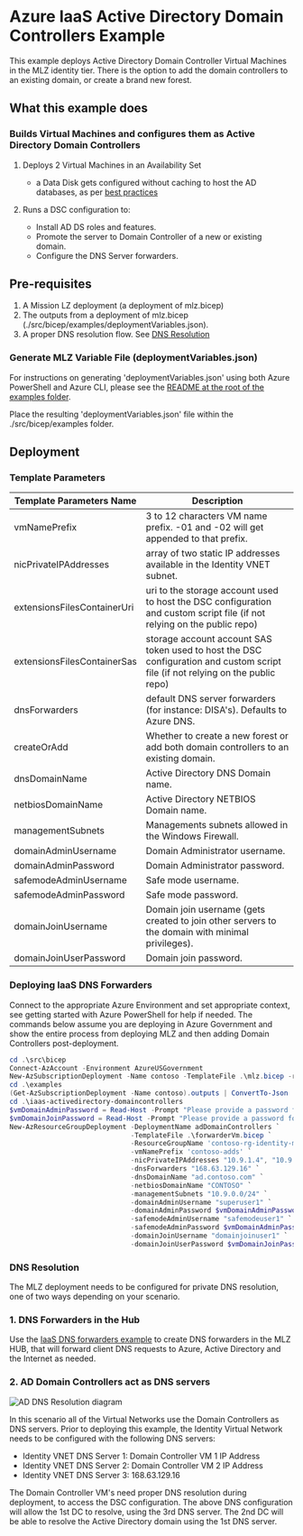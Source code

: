 # Azure IaaS Active Directory Domain Controllers Example

This example deploys Active Directory Domain Controller Virtual Machines in the MLZ identity tier. There is the option to add the domain controllers to an existing domain, or create a brand new forest.

## What this example does

### Builds Virtual Machines and configures them as Active Directory Domain Controllers

1. Deploys 2 Virtual Machines in an Availability Set
    - a Data Disk gets configured without caching to host the AD databases, as per [best practices](https://learn.microsoft.com/en-us/azure/architecture/reference-architectures/identity/adds-extend-domain#vm-recommendations)

2. Runs a DSC configuration to:
    - Install AD DS roles and features.
    - Promote the server to Domain Controller of a new or existing domain.
    - Configure the DNS Server forwarders.

## Pre-requisites

1. A Mission LZ deployment (a deployment of mlz.bicep)
2. The outputs from a deployment of mlz.bicep (./src/bicep/examples/deploymentVariables.json).  
3. A proper DNS resolution flow. See [DNS Resolution](README.md#dns-resolution)

### Generate MLZ Variable File (deploymentVariables.json)

For instructions on generating 'deploymentVariables.json' using both Azure PowerShell and Azure CLI, please see the [README at the root of the examples folder](../README.md).

Place the resulting 'deploymentVariables.json' file within the ./src/bicep/examples folder.

## Deployment

### Template Parameters

Template Parameters Name       | Description
---                            | ---
vmNamePrefix                   | 3 to 12 characters VM name prefix. -01 and -02 will get appended to that prefix.
nicPrivateIPAddresses          | array of two static IP addresses available in the Identity VNET subnet.
extensionsFilesContainerUri    | uri to the storage account used to host the DSC configuration and custom script file (if not relying on the public repo)           
extensionsFilesContainerSas    | storage account account SAS token used to host the DSC configuration and custom script file (if not relying on the public repo)  
dnsForwarders                  | default DNS server forwarders (for instance: DISA's). Defaults to Azure DNS.
createOrAdd                    | Whether to create a new forest or add both domain controllers to an existing domain.
dnsDomainName                  | Active Directory DNS Domain name.
netbiosDomainName              | Active Directory NETBIOS Domain name.
managementSubnets              | Managements subnets allowed in the Windows Firewall.
domainAdminUsername            | Domain Administrator username.
domainAdminPassword            | Domain Administrator password.
safemodeAdminUsername          | Safe mode username.
safemodeAdminPassword          | Safe mode password.
domainJoinUsername             | Domain join username (gets created to join other servers to the domain with minimal privileges).
domainJoinUserPassword         | Domain join password.

### Deploying IaaS DNS Forwarders

Connect to the appropriate Azure Environment and set appropriate context, see getting started with Azure PowerShell for help if needed.  The commands below assume you are deploying in Azure Government and show the entire process from deploying MLZ and then adding Domain Controllers post-deployment.

```PowerShell
cd .\src\bicep
Connect-AzAccount -Environment AzureUSGovernment
New-AzSubscriptionDeployment -Name contoso -TemplateFile .\mlz.bicep -resourcePrefix 'contoso' -Location 'USGovVirginia'
cd .\examples
(Get-AzSubscriptionDeployment -Name contoso).outputs | ConvertTo-Json | Out-File -FilePath .\deploymentVariables.json
cd .\iaas-activedirectory-domaincontrollers
$vmDomainAdminPassword = Read-Host -Prompt "Please provide a password for the domain administrator account, with a length of at least 12 characters" -AsSecureString
$vmDomainJoinPassword = Read-Host -Prompt "Please provide a password for the domain join account, with a length of at least 12 characters" -AsSecureString
New-AzResourceGroupDeployment -DeploymentName adDomainControllers `
                              -TemplateFile .\forwarderVm.bicep `
                              -ResourceGroupName 'contoso-rg-identity-mlz' `
                              -vmNamePrefix 'contoso-adds' `
                              -nicPrivateIPAddresses "10.9.1.4", "10.9.1.5" `
                              -dnsForwarders "168.63.129.16" `
                              -dnsDomainName "ad.contoso.com" `
                              -netbiosDomainName "CONTOSO" `
                              -managementSubnets "10.9.0.0/24" `
                              -domainAdminUsername "superuser1" `
                              -domainAdminPassword $vmDomainAdminPassword`
                              -safemodeAdminUsername "safemodeuser1" `
                              -safemodeAdminPassword $vmDomainAdminPassword `
                              -domainJoinUsername "domainjoinuser1" `
                              -domainJoinUserPassword $vmDomainJoinPassword            
```

### DNS Resolution

The MLZ deployment needs to be configured for private DNS resolution, one of two ways depending on your scenario.

### 1. DNS Forwarders in the Hub

Use the [IaaS DNS forwarders example](../iaas-dns-forwarders) to create DNS forwarders in the MLZ HUB, that will forward client DNS requests to Azure, Active Directory and the Internet as needed.

### 2. AD Domain Controllers act as DNS servers

![AD DNS Resolution diagram](diagram.png)

In this scenario all of the Virtual Networks use the Domain Controllers as DNS servers. Prior to deploying this example, the Identity Virtual Network needs to be configured with the following DNS servers:

- Identity VNET DNS Server 1: Domain Controller VM 1 IP Address
- Identity VNET DNS Server 2: Domain Controller VM 2 IP Address
- Identity VNET DNS Server 3: 168.63.129.16

The Domain Controller VM's need proper DNS resolution during deployment, to access the DSC configuration. The above DNS configuration will allow the 1st DC to resolve, using the 3rd DNS server. The 2nd DC will be able to resolve the Active Directory domain using the 1st DNS server.
